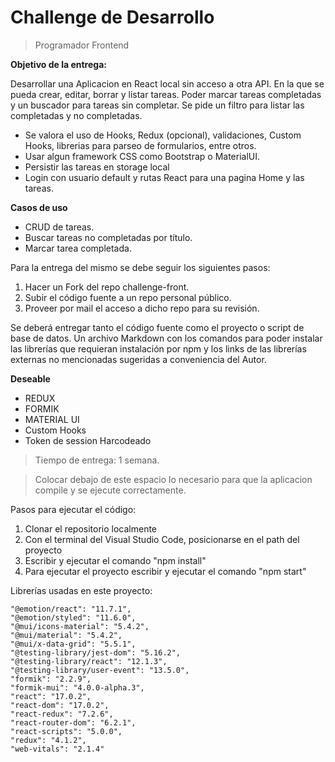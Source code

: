 # Challenge de Desarrollo

> Programador Frontend

**Objetivo de la entrega:**

Desarrollar una Aplicacion en React local sin acceso a otra API.
En la que se pueda crear, editar, borrar y listar tareas.
Poder marcar tareas completadas y un buscador para tareas sin completar.
Se pide un filtro para listar las completadas y no completadas.

- Se valora el uso de Hooks, Redux (opcional), validaciones, Custom Hooks, librerias para parseo de formularios, entre otros.
- Usar algun framework CSS como Bootstrap o MaterialUI.
- Persistir las tareas en storage local
- Login con usuario default y rutas React para una pagina Home y las tareas.

**Casos de uso**

- CRUD de tareas.
- Buscar tareas no completadas por título.
- Marcar tarea completada.

Para la entrega del mismo se debe seguir los siguientes pasos:

1. Hacer un Fork del repo challenge-front.
2. Subir el código fuente a un repo personal público.
3. Proveer por mail el acceso a dicho repo para su revisión.

Se deberá entregar tanto el código fuente como el proyecto o script de base de datos. Un archivo Markdown con los comandos para poder instalar las librerías que requieran instalación por npm y los links de las librerías externas no mencionadas sugeridas a conveniencia del Autor.

**Deseable**

- REDUX
- FORMIK
- MATERIAL UI
- Custom Hooks
- Token de session Harcodeado

> Tiempo de entrega: 1 semana.

> Colocar debajo de este espacio lo necesario para que la aplicacion compile y se ejecute correctamente.

 Pasos para ejecutar el código:
 
 1. Clonar el repositorio localmente
 2. Con el terminal del Visual Studio Code, posicionarse en el path del proyecto
 3. Escribir y ejecutar el comando "npm install"
 4. Para ejecutar el proyecto escribir y ejecutar el comando "npm start"

 Librerías usadas en este proyecto:

    "@emotion/react": "11.7.1",
    "@emotion/styled": "11.6.0",
    "@mui/icons-material": "5.4.2",
    "@mui/material": "5.4.2",
    "@mui/x-data-grid": "5.5.1",
    "@testing-library/jest-dom": "5.16.2",
    "@testing-library/react": "12.1.3",
    "@testing-library/user-event": "13.5.0",
    "formik": "2.2.9",
    "formik-mui": "4.0.0-alpha.3",
    "react": "17.0.2",
    "react-dom": "17.0.2",
    "react-redux": "7.2.6",
    "react-router-dom": "6.2.1",
    "react-scripts": "5.0.0",
    "redux": "4.1.2",
    "web-vitals": "2.1.4"
